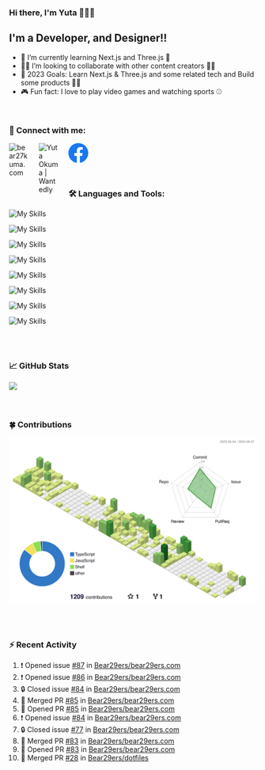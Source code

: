 ### Hi there, I'm Yuta 🤟🏻🐻

## I'm a Developer, and Designer!!

- 🌱 I’m currently learning Next.js and Three.js 🤣
- 👬🏻 I’m looking to collaborate with other content creators 👋🏻
- 🥅 2023 Goals: Learn Next.js & Three.js and some related tech and Build some products 💪🏻
- 🎮 Fun fact: I love to play video games and watching sports ⚾️

<br />

### :wave: Connect with me:

[<img align="left" alt="bear27kuma.com" width="40px" src="https://user-images.githubusercontent.com/39920490/156489586-f125813b-e344-46d6-9306-f5786684b976.jpg" style="margin-right: 20px;" />](https://bear29ers.github.io/)
[<img align="left" alt="Yuta Okuma | Wantedly" width="40px" src="https://user-images.githubusercontent.com/39920490/156489528-fdc520d6-10f1-43b6-8bf8-fadf8dcf1a90.jpg" style="margin-right: 20px;" />](https://www.wantedly.com/id/yuta_okuma_b)
[<img align="left" alt="Yuta Okuma | Facebook" width="40px" src="https://github.com/github/explore/blob/main/topics/facebook/facebook.png?raw=true" style="margin-right: 20px;" />](https://www.facebook.com/kumakuma1129/)

[//]: # '[<img align="left" alt="Yuta Okuma | Instagram" width="40px" src="https://github.com/github/explore/blob/main/topics/instagram/instagram.png?raw=true" />](https://www.instagram.com/bear_27earl/)'

<br />
<br />
<br />
<br />

### :hammer_and_wrench: Languages and Tools:

![My Skills](https://skillicons.dev/icons?i=html,css,sass,tailwind,bootstrap,js,ts)

![My Skills](https://skillicons.dev/icons?i=jquery,threejs,react,emotion,styledcomponents,materialui,nextjs)

![My Skills](https://skillicons.dev/icons?i=vercel,vue,nuxt,vite,nodejs,express,jest)

![My Skills](https://skillicons.dev/icons?i=regex,webpack,babel,php,laravel,mysql,sqlite)

![My Skills](https://skillicons.dev/icons?i=docker,git,github,githubactions,aws,gcp,firebase)

![My Skills](https://skillicons.dev/icons?i=vim,neovim,linux,bash,lua,markdown,svg)

![My Skills](https://skillicons.dev/icons?i=idea,vscode,atom,figma,xd,ps,ai)

![My Skills](https://skillicons.dev/icons?i=pr,ae,postman,sentry,codepen,stackoverflow,discord)

<br />
<br />

### :chart_with_upwards_trend: GitHub Stats

<div style="display: flex;">
    <a href="https://github.com/Bear29ers">
        <img height="220px;" src="https://github-readme-stats-bear29ers.vercel.app/api?username=Bear29ers&show_icons=true&theme=bear">
    </a>
</div>

<br />
<br />

### :four_leaf_clover: Contributions

![](./profile-3d-contrib/profile-green-animate.svg)

<br />
<br />

### :zap: Recent Activity

<!--START_SECTION:activity-->

1. ❗ Opened issue [#87](https://github.com/Bear29ers/bear29ers.com/issues/87) in [Bear29ers/bear29ers.com](https://github.com/Bear29ers/bear29ers.com)
2. ❗ Opened issue [#86](https://github.com/Bear29ers/bear29ers.com/issues/86) in [Bear29ers/bear29ers.com](https://github.com/Bear29ers/bear29ers.com)
3. 🔒 Closed issue [#84](https://github.com/Bear29ers/bear29ers.com/issues/84) in [Bear29ers/bear29ers.com](https://github.com/Bear29ers/bear29ers.com)
4. 🎉 Merged PR [#85](https://github.com/Bear29ers/bear29ers.com/pull/85) in [Bear29ers/bear29ers.com](https://github.com/Bear29ers/bear29ers.com)
5. 💪 Opened PR [#85](https://github.com/Bear29ers/bear29ers.com/pull/85) in [Bear29ers/bear29ers.com](https://github.com/Bear29ers/bear29ers.com)
6. ❗ Opened issue [#84](https://github.com/Bear29ers/bear29ers.com/issues/84) in [Bear29ers/bear29ers.com](https://github.com/Bear29ers/bear29ers.com)
7. 🔒 Closed issue [#77](https://github.com/Bear29ers/bear29ers.com/issues/77) in [Bear29ers/bear29ers.com](https://github.com/Bear29ers/bear29ers.com)
8. 🎉 Merged PR [#83](https://github.com/Bear29ers/bear29ers.com/pull/83) in [Bear29ers/bear29ers.com](https://github.com/Bear29ers/bear29ers.com)
9. 💪 Opened PR [#83](https://github.com/Bear29ers/bear29ers.com/pull/83) in [Bear29ers/bear29ers.com](https://github.com/Bear29ers/bear29ers.com)
10. 🎉 Merged PR [#28](https://github.com/Bear29ers/dotfiles/pull/28) in [Bear29ers/dotfiles](https://github.com/Bear29ers/dotfiles)

<!--END_SECTION:activity-->
